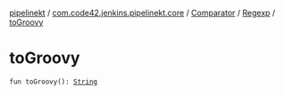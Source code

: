 [pipelinekt](../../../index.md) / [com.code42.jenkins.pipelinekt.core](../../index.md) / [Comparator](../index.md) / [Regexp](index.md) / [toGroovy](./to-groovy.md)

# toGroovy

`fun toGroovy(): `[`String`](https://kotlinlang.org/api/latest/jvm/stdlib/kotlin/-string/index.html)